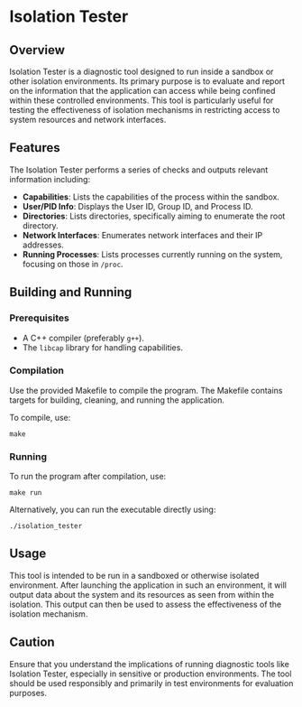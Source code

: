 # Isolation Tester

## Overview
Isolation Tester is a diagnostic tool designed to run inside a sandbox or other isolation environments. Its primary purpose is to evaluate and report on the information that the application can access while being confined within these controlled environments. This tool is particularly useful for testing the effectiveness of isolation mechanisms in restricting access to system resources and network interfaces.

## Features
The Isolation Tester performs a series of checks and outputs relevant information including:
- **Capabilities**: Lists the capabilities of the process within the sandbox.
- **User/PID Info**: Displays the User ID, Group ID, and Process ID.
- **Directories**: Lists directories, specifically aiming to enumerate the root directory.
- **Network Interfaces**: Enumerates network interfaces and their IP addresses.
- **Running Processes**: Lists processes currently running on the system, focusing on those in `/proc`.

## Building and Running
### Prerequisites
- A C++ compiler (preferably `g++`).
- The `libcap` library for handling capabilities.

### Compilation
Use the provided Makefile to compile the program. The Makefile contains targets for building, cleaning, and running the application.

To compile, use:
```
make
```

### Running
To run the program after compilation, use:
```
make run
```

Alternatively, you can run the executable directly using:
```
./isolation_tester
```

## Usage
This tool is intended to be run in a sandboxed or otherwise isolated environment. After launching the application in such an environment, it will output data about the system and its resources as seen from within the isolation. This output can then be used to assess the effectiveness of the isolation mechanism.

## Caution
Ensure that you understand the implications of running diagnostic tools like Isolation Tester, especially in sensitive or production environments. The tool should be used responsibly and primarily in test environments for evaluation purposes.

<!-- ## Contribution
Feedback and contributions to the Isolation Tester are welcome. Please ensure that any contributions adhere to best practices for security and efficiency.

## License
[Specify License Here] -->
